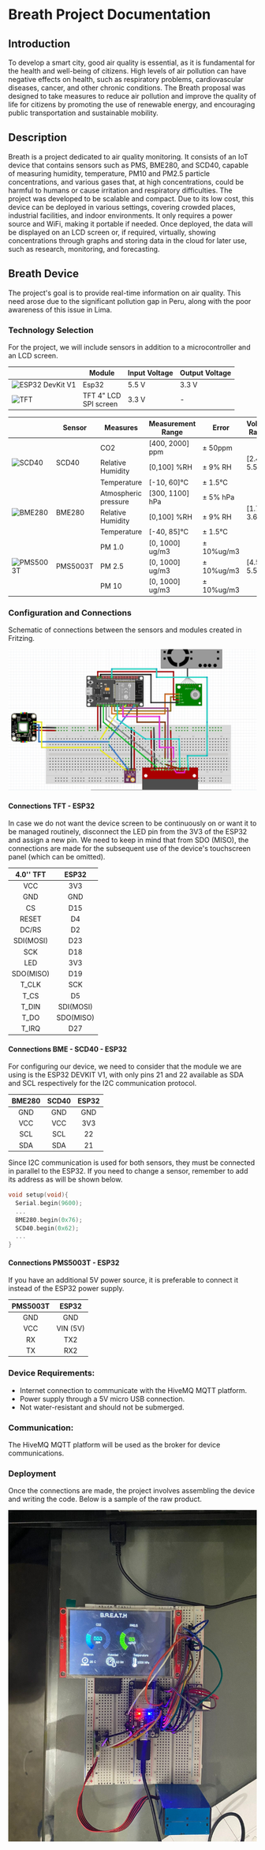 # Breath Project Documentation
## Introduction
To develop a smart city, good air quality is essential, as it is fundamental for the health and well-being of citizens. High levels of air pollution can have negative effects on health, such as respiratory problems, cardiovascular diseases, cancer, and other chronic conditions. The Breath proposal was designed to take measures to reduce air pollution and improve the quality of life for citizens by promoting the use of renewable energy, and encouraging public transportation and sustainable mobility.
## Description
Breath is a project dedicated to air quality monitoring. It consists of an IoT device that contains sensors such as PMS, BME280, and SCD40, capable of measuring humidity, temperature, PM10 and PM2.5 particle concentrations, and various gases that, at high concentrations, could be harmful to humans or cause irritation and respiratory difficulties. The project was developed to be scalable and compact. Due to its low cost, this device can be deployed in various settings, covering crowded places, industrial facilities, and indoor environments. It only requires a power source and WiFi, making it portable if needed. Once deployed, the data will be displayed on an LCD screen or, if required, virtually, showing concentrations through graphs and storing data in the cloud for later use, such as research, monitoring, and forecasting.

## Breath Device
The project's goal is to provide real-time information on air quality. This need arose due to the significant pollution gap in Peru, along with the poor awareness of this issue in Lima.

### Technology Selection
For the project, we will include sensors in addition to a microcontroller and an LCD screen.


<!-- TABLES -->

<table class="tg">
<thead>
  <tr>
    <th class="tg-0pky"></th>
    <th class="tg-9wq8">Module</th>
    <th class="tg-9wq8">Input Voltage</th>
    <th class="tg-9wq8">Output Voltage</th>
  </tr>
</thead>
<tbody>
  <tr>
    <td class="tg-0pky"><img src="https://grobotronics.com/images/detailed/123/esp32-4-1_grobo.jpg" alt="ESP32 DevKit V1" width="100" height="100"></td>
    <td class="tg-9wq8">Esp32</td>
    <td class="tg-9wq8">5.5 V</td>
    <td class="tg-9wq8">3.3 V</td>
  </tr>
  <tr>
    <td class="tg-0pky"><img src="https://robu.in/wp-content/uploads/2018/02/robu-1-29.jpg" alt="TFT" width="100" height="100"></td>
    <td class="tg-9wq8">TFT 4" LCD<br>SPI screen</td>
    <td class="tg-9wq8">3.3 V</td>
    <td class="tg-9wq8">-</td>
  </tr>
</tbody>
</table>

<table class="tg">
<thead>
  <tr>
    <th class="tg-0pky" colspan="2"></th>
    <th class="tg-9wq8">Sensor</th>
    <th class="tg-9wq8">Measures</th>
    <th class="tg-9wq8">Measurement Range</th>
    <th class="tg-nrix">Error</th>
    <th class="tg-nrix">Voltage Range</th>
  </tr>
</thead>
<tbody>
  <tr>
    <td class="tg-0lax" colspan="2" rowspan="3"><img src="https://ae01.alicdn.com/kf/S132ff2b5995b4bb89f2f9c61cbb32e29I/SCD40-M-dulo-de-sensor-de-gas-detecta-CO2-di-xido-de-carbono-temperatura-y-humedad.jpg" alt="SCD40" width="100" height="100"></td>
    <td class="tg-nrix" rowspan="3">SCD40</td>
    <td class="tg-nrix">CO2</td>
    <td class="tg-nrix">[400, 2000] ppm</td>
    <td class="tg-nrix">± 50ppm</td>
    <td class="tg-nrix" rowspan="3">[2.4, 5.5] V</td>
  </tr>
  <tr>
    <td class="tg-nrix">Relative<br>Humidity</td>
    <td class="tg-nrix">[0,100] %RH</td>
    <td class="tg-nrix">± 9% RH</td>
  </tr>
  <tr>
    <td class="tg-nrix">Temperature</td>
    <td class="tg-nrix">[-10, 60]°C</td>
    <td class="tg-nrix">± 1.5°C</td>
  </tr>
  <tr>
    <td class="tg-0lax" colspan="2" rowspan="3"><img src="https://cdn.shopify.com/s/files/1/1509/1638/products/gy-bme280-barometrischer-sensor-fur-temperatur-luftfeuchtigkeit-und-luftdruck-438688_1024x.jpg?v=1679398687" alt="BME280" width="100" height="100"></td>
    <td class="tg-nrix" rowspan="3">BME280</td>
    <td class="tg-nrix">Atmospheric<br>pressure</td>
    <td class="tg-nrix">[300, 1100] hPa</td>
    <td class="tg-nrix">± 5% hPa</td>
    <td class="tg-nrix" rowspan="3">[1.71, 3.6] V</td>
  </tr>
  <tr>
    <td class="tg-9wq8">Relative<br>Humidity</td>
    <td class="tg-9wq8">[0,100] %RH</td>
    <td class="tg-nrix">± 9% RH</td>
  </tr>
  <tr>
    <td class="tg-nrix">Temperature</td>
    <td class="tg-nrix">[-40, 85]°C</td>
    <td class="tg-nrix">± 1.5°C</td>
  </tr>
  <tr>
    <td class="tg-0lax" colspan="2" rowspan="3"><img src="https://i5.walmartimages.com/asr/6ca0b606-5bca-45f2-a54a-bc1ccfa822b8.e011f45c7903ece3f99dfa569b178d53.jpeg" alt="PMS5003T" width="100" height="100"></td>
    <td class="tg-nrix" rowspan="3">PMS5003T</td>
    <td class="tg-nrix">PM 1.0</td>
    <td class="tg-nrix">[0, 1000] ug/m3</td>
    <td class="tg-nrix">± 10%ug/m3</td>
    <td class="tg-nrix" rowspan="3">[4.5, 5.5] V</td>
  </tr>
  <tr>
    <td class="tg-9wq8">PM 2.5</td>
    <td class="tg-9wq8">[0, 1000] ug/m3</td>
    <td class="tg-nrix">± 10%ug/m3</td>
  </tr>
  <tr>
    <td class="tg-9wq8">PM 10</td>
    <td class="tg-9wq8">[0, 1000] ug/m3</td>
    <td class="tg-nrix">± 10%ug/m3</td>
  </tr>
</tbody>
</table>

### Configuration and Connections

Schematic of connections between the sensors and modules created in Fritzing.

![Fritzing](./Fritzingconnections.jpeg "Conexiones Fritzing")

#### Connections TFT - ESP32
In case we do not want the device screen to be continuously on or want it to be managed routinely, disconnect the LED pin from the 3V3 of the ESP32 and assign a new pin.
We need to keep in mind that from SDO (MISO), the connections are made for the subsequent use of the device's touchscreen panel (which can be omitted).

|       4.0'' TFT     	  |   ESP32   	|
|:----------------------:	|:---------:	|
|           VCC          	|    3V3    	|
|           GND          	|    GND    	|
|           CS           	|    D15    	|
|          RESET         	|     D4    	|
|          DC/RS         	|     D2    	|
|        SDI(MOSI)       	|    D23    	|
|           SCK          	|    D18    	|
|           LED          	|    3V3    	|
|        SDO(MISO)       	|    D19    	|
|          T_CLK         	|    SCK    	|
|          T_CS          	|     D5    	|
|          T_DIN         	| SDI(MOSI) 	|
|          T_DO          	| SDO(MISO) 	|
|          T_IRQ         	|    D27    	|

#### Connections BME - SCD40 - ESP32
For configuring our device, we need to consider that the module we are using is the ESP32 DEVKIT V1, with only pins 21 and 22 available as SDA and SCL respectively for the I2C communication protocol.

| BME280 	| SCD40 	| ESP32 	|
|:-----:	|:-----:	|:-----:	|
|  GND  	|  GND  	|   GND   |
|  VCC  	|  VCC  	|   3V3   |
|  SCL  	|   SCL  	|   22    |
|  SDA  	|   SDA  	|   21    |

Since I2C communication is used for both sensors, they must be connected in parallel to the ESP32. If you need to change a sensor, remember to add its address as will be shown below.  

```c
void setup(void){
  Serial.begin(9600);
  ...
  BME280.begin(0x76); 
  SCD40.begin(0x62);
  ...
}
```

#### Connections PMS5003T - ESP32

If you have an additional 5V power source, it is preferable to connect it instead of the ESP32 power supply.

| PMS5003T 	|  ESP32  	|
|:--------:	|:-------:	|
|    GND   	|   GND   	|
|    VCC   	| VIN (5V) 	|
|    RX    	|   TX2   	|
|    TX    	|   RX2   	|

### Device Requirements:

* Internet connection to communicate with the HiveMQ MQTT platform.
* Power supply through a 5V micro USB connection.
* Not water-resistant and should not be submerged.

### Communication:

The HiveMQ MQTT platform will be used as the broker for device communications.

### Deployment
Once the connections are made, the project involves assembling the device and writing the code. Below is a sample of the raw product.

![Breath breadboard example](./muestrabreathbruto.jpg "Breadboard example")


